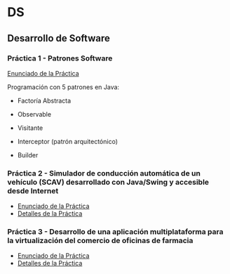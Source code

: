 # DS
## Desarrollo de Software
### Práctica 1 - Patrones Software

[Enunciado de la Práctica](https://github.com/angelrobp/DS/blob/master/Practica%201%20Patrones/Enunciados-Pr%C3%A1ctica%201.pdf)

Programación con 5 patrones en Java:

* Factoría Abstracta

* Observable

* Visitante

* Interceptor (patrón arquitectónico)

* Builder

### Práctica 2 - Simulador de conducción automática de un vehículo (SCAV) desarrollado con Java/Swing y accesible desde Internet
* [Enunciado de la Práctica](https://github.com/angelrobp/DS/blob/master/Practica%202%20SCACV/DetalleSCACV.pdf)
* [Detalles de la Práctica](https://github.com/angelrobp/DS/blob/master/Practica%202%20SCACV/SCACV.pdf)

### Práctica 3 - Desarrollo de una aplicación multiplataforma para la virtualización del comercio de oficinas de farmacia
* [Enunciado de la Práctica](https://github.com/angelrobp/DS/blob/master/Practica%203%20App%20Farmacia%20Android/Enunciado-Practica_3.pdf)
* [Detalles de la Práctica](https://github.com/angelrobp/DS/blob/master/Practica%203%20App%20Farmacia%20Android/DocumentacionApp.pdf)




